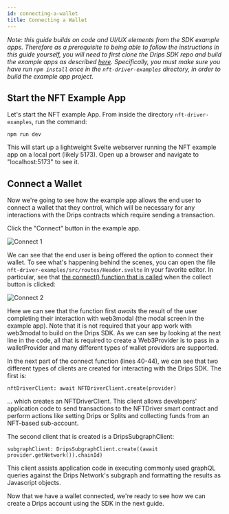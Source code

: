 ```yaml
---
id: connecting-a-wallet
title: Connecting a Wallet
---
```


*Note: this guide builds on code and UI/UX elements from the SDK example apps. Therefore as a prerequisite to being able to follow the instructions in this guide yourself, you will need to first clone the Drips SDK repo and build the example apps as described [here][in]. Specifically, you must make sure you have run `npm install` once in the `nft-driver-examples` directory, in order to build the example app project.*

## Start the NFT Example App

Let's start the NFT example App. From inside the directory `nft-driver-examples`, run the command:

`npm run dev`

This will start up a lightweight Svelte webserver running the NFT example app on a local port (likely 5173). Open up a browser and
navigate to "localhost:5173" to see it.

## Connect a Wallet

Now we're going to see how the example app allows the end user to connect a wallet that they control, which will be necessary for any interactions with the Drips contracts which require sending a transaction.

Click the "Connect" button in the example app.

![Connect 1][c1]

We can see that the end user is being offered the option to connect their wallet. To see what's happening behind the scenes, you can open the file `nft-driver-examples/src/routes/Header.svelte` in your favorite editor. In particular, see that
<a href="https://github.com/radicle-dev/drips-js-sdk/blob/a2ad5226284e2e967e95d7f5d24fea79583222b9/nft-driver-examples/src/routes/Header.svelte#L35" target="_blank">the connect() function that is called</a> when the collect button is clicked:

![Connect 2][c2]

Here we can see that the function first *awaits* the result of the user completing their interaction with web3modal (the modal screen in the example app). Note that it is not required that your app work with web3modal to build on the
Drips SDK. As we can see by looking at the next line in the code, all that is required to create a Web3Provider is to pass in a walletProvider and many different types of wallet providers are supported.

In the next part of the connect function (lines 40-44), we can see that two different types of clients are created for interacting with the Drips SDK. The first is:

`nftDriverClient: await NFTDriverClient.create(provider)`

... which creates an NFTDriverClient. This client allows developers' application code to send transactions to the NFTDriver smart contract and perform actions like setting Drips or Splits and collecting funds from an NFT-based sub-account.

The second client that is created is a DripsSubgraphClient:

`subgraphClient: DripsSubgraphClient.create((await provider.getNetwork()).chainId)`

This client assists application code in executing commonly used graphQL queries against the Drips Network's subgraph and formatting the results as Javascript objects.

Now that we have a wallet connected, we're ready to see how we can create a Drips account using the SDK in the next guide.



[c1]: /img/drips_connect1.png
[c2]: /img/drips_connect2.png
[in]: installing.html


